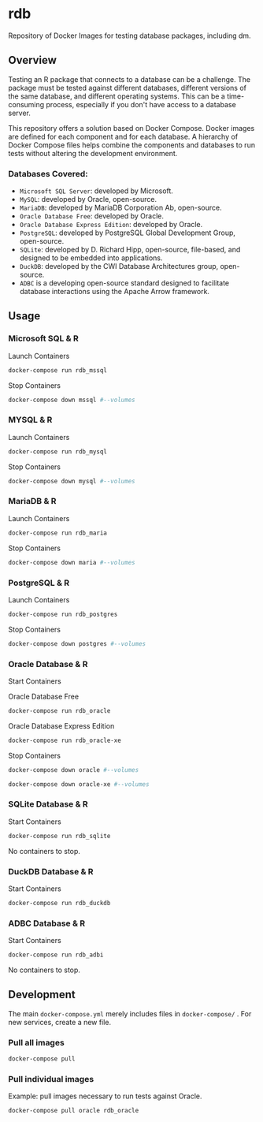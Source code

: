 # rdb

Repository of Docker Images for testing database packages, including dm.

## Overview

Testing an R package that connects to a database can be a challenge. The package must be tested against different databases, different versions of the same database, and different operating systems. This can be a time-consuming process, especially if you don't have access to a database server.

This repository offers a solution based on Docker Compose.
Docker images are defined for each component and for each database.
A hierarchy of Docker Compose files helps combine the components and databases to run tests without altering the development environment.

### Databases Covered:

-   `Microsoft SQL Server`: developed by Microsoft.
-   `MySQL`: developed by Oracle, open-source.
-   `MariaDB`: developed by MariaDB Corporation Ab, open-source.
-   `Oracle Database Free`: developed by Oracle.
-   `Oracle Database Express Edition`: developed by Oracle.
-   `PostgreSQL`: developed by PostgreSQL Global Development Group, open-source.
-   `SQLite`: developed by D. Richard Hipp, open-source, file-based, and designed to be embedded into applications.
-   `DuckDB`: developed by the CWI Database Architectures group, open-source.
-   `ADBC` is a developing open-source standard designed to facilitate database interactions using the Apache Arrow framework.

## Usage

### Microsoft SQL & R

Launch Containers

``` sh
docker-compose run rdb_mssql
```

Stop Containers

``` sh
docker-compose down mssql #--volumes
```

### MYSQL & R

Launch Containers

``` sh
docker-compose run rdb_mysql
```

Stop Containers

``` sh
docker-compose down mysql #--volumes
```

### MariaDB & R

Launch Containers

``` sh
docker-compose run rdb_maria
```

Stop Containers

``` sh
docker-compose down maria #--volumes
```

### PostgreSQL & R

Launch Containers

``` sh
docker-compose run rdb_postgres
```

Stop Containers

``` sh
docker-compose down postgres #--volumes
```

### Oracle Database & R

Start Containers

Oracle Database Free	
``` sh
docker-compose run rdb_oracle
```
Oracle Database Express Edition
``` sh
docker-compose run rdb_oracle-xe
```

Stop Containers

``` sh
docker-compose down oracle #--volumes
```
``` sh
docker-compose down oracle-xe #--volumes
```

### SQLite Database & R

Start Containers

``` sh
docker-compose run rdb_sqlite
```

No containers to stop.

### DuckDB Database & R

Start Containers

``` sh
docker-compose run rdb_duckdb
```

### ADBC Database & R

Start Containers

``` sh
docker-compose run rdb_adbi
```

No containers to stop.

## Development

The main `docker-compose.yml` merely includes files in `docker-compose/` . For new services, create a new file.

### Pull all images

``` sh
docker-compose pull
```

### Pull individual images

Example: pull images necessary to run tests against Oracle.

``` sh
docker-compose pull oracle rdb_oracle
```
